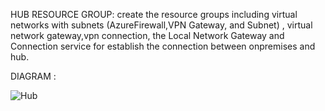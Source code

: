 HUB RESOURCE GROUP:
create the resource groups including virtual networks  with subnets (AzureFirewall,VPN Gateway, and Subnet)  ,
virtual network gateway,vpn connection, the Local Network Gateway and Connection service for establish the connection between onpremises and hub.

DIAGRAM :


![Hub](https://github.com/user-attachments/assets/9b9f6ded-84f1-4135-9d4d-a70bb087f246)
